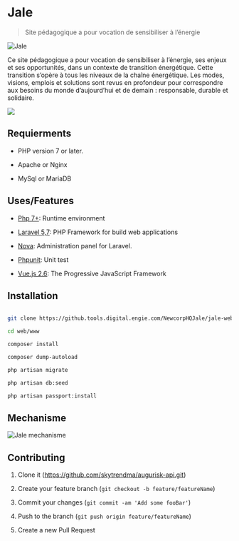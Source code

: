 
  
  

# Jale

> Site pédagogique a pour vocation de sensibiliser à l’énergie

![Jale](https://i.imgur.com/bLMGLgl.png)

Ce site pédagogique a pour vocation de sensibiliser à l’énergie, ses enjeux et ses opportunités, dans un contexte de transition énergétique. Cette transition s’opère à tous les niveaux de la chaîne énergétique. Les modes, visions, emplois et solutions sont revus en profondeur pour correspondre aux besoins du monde d’aujourd’hui et de demain : responsable, durable et solidaire.


![](header.png)

  

## Requierments

* PHP version 7 or later.

* Apache or Nginx

* MySql or MariaDB

## Uses/Features

* [Php 7+](https://nodejs.org/): Runtime environment

* [Laravel 5,7](https://laravel.com): PHP Framework for build web applications

* [Nova](https://nova.laravel.com): Administration panel for Laravel.

* [Phpunit](https://www.npmjs.com/package/uuid): Unit test

* [Vue.js 2.6](https://vuejs.org): The Progressive  JavaScript Framework

## Installation

```sh

git clone https://github.tools.digital.engie.com/NewcorpHQJale/jale-website.git

```

```sh
cd web/www
```

```sh
composer install
```
```sh
composer dump-autoload
```
```sh
php artisan migrate
```
```sh
php artisan db:seed
```
```sh
php artisan passport:install
```

## Mechanisme

![Jale mechanisme](https://i.imgur.com/xo26pFf.png)

## Contributing

1. Clone it (<https://github.com/skytrendma/augurisk-api.git>)

2. Create your feature branch (`git checkout -b feature/featureName`)

3. Commit your changes (`git commit -am 'Add some fooBar'`)

4. Push to the branch (`git push origin feature/featureName`)

5. Create a new Pull Request

  

<!-- Markdown link & img dfn's -->

[augurisk-image]:  https://img.shields.io/badge/augurisk--backend-v0.1-brightgreen

[augurisk-url]:  https://augurisk.io

[npm-downloads]:  https://img.shields.io/npm/dm/datadog-metrics.svg?style=flat-square

[travis-image]:  https://img.shields.io/travis/dbader/node-datadog-metrics/master.svg?style=flat-square

[travis-url]:  https://augurisk.io
